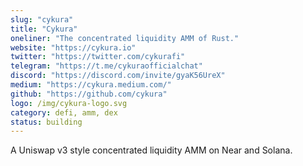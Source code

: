 ```yaml
---
slug: "cykura"
title: "Cykura"
oneliner: "The concentrated liquidity AMM of Rust."
website: "https://cykura.io"
twitter: "https://twitter.com/cykurafi"
telegram: "https://t.me/cykuraofficialchat"
discord: "https://discord.com/invite/gyaK56UreX"
medium: "https://cykura.medium.com/"
github: "https://github.com/cykura"
logo: /img/cykura-logo.svg
category: defi, amm, dex
status: building
---
```


A Uniswap v3 style concentrated liquidity AMM on Near and Solana.
